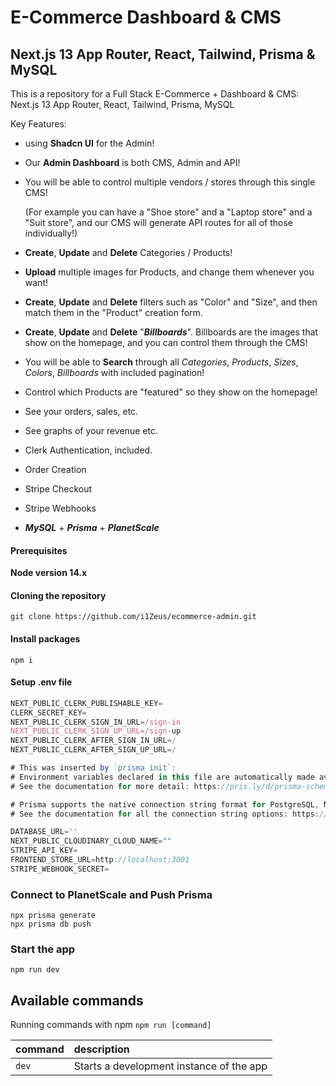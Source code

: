 # E-Commerce Dashboard & CMS

## Next.js 13 App Router, React, Tailwind, Prisma & MySQL

This is a repository for a Full Stack E-Commerce + Dashboard & CMS: Next.js 13 App Router, React, Tailwind, Prisma, MySQL

Key Features:

- using **Shadcn UI** for the Admin!
- Our **Admin Dashboard** is both CMS, Admin and API!
- You will be able to control multiple vendors / stores through this single CMS!

  (For example you can have a "Shoe store" and a "Laptop store" and a "Suit store", and our CMS will generate API routes for all of those individually!)

- **Create**, **Update** and **Delete** Categories / Products!
- **Upload** multiple images for Products, and change them whenever you want!
- **Create**, **Update** and **Delete** filters such as "Color" and "Size", and then match them in the "Product" creation form.
- **Create**, **Update** and **Delete** "**_Billboards_**". Billboards are the images that show on the homepage, and you can control them through the CMS!
- You will be able to **Search** through all _Categories_, _Products_, _Sizes_, _Colors_, _Billboards_ with included pagination!
- Control which Products are "featured" so they show on the homepage!
- See your orders, sales, etc.
- See graphs of your revenue etc.
- Clerk Authentication, included.
- Order Creation
- Stripe Checkout
- Stripe Webhooks
- **_MySQL_** + **_Prisma_** + **_PlanetScale_**

#### Prerequisites

**Node version 14.x**

#### Cloning the repository

```shell
git clone https://github.com/i1Zeus/ecommerce-admin.git
```

#### Install packages

```shell
npm i
```

#### Setup .env file

```js
NEXT_PUBLIC_CLERK_PUBLISHABLE_KEY=
CLERK_SECRET_KEY=
NEXT_PUBLIC_CLERK_SIGN_IN_URL=/sign-in
NEXT_PUBLIC_CLERK_SIGN_UP_URL=/sign-up
NEXT_PUBLIC_CLERK_AFTER_SIGN_IN_URL=/
NEXT_PUBLIC_CLERK_AFTER_SIGN_UP_URL=/

# This was inserted by `prisma init`:
# Environment variables declared in this file are automatically made available to Prisma.
# See the documentation for more detail: https://pris.ly/d/prisma-schema#accessing-environment-variables-from-the-schema

# Prisma supports the native connection string format for PostgreSQL, MySQL, SQLite, SQL Server, MongoDB and CockroachDB.
# See the documentation for all the connection string options: https://pris.ly/d/connection-strings

DATABASE_URL=''
NEXT_PUBLIC_CLOUDINARY_CLOUD_NAME=""
STRIPE_API_KEY=
FRONTEND_STORE_URL=http://localhost:3001
STRIPE_WEBHOOK_SECRET=
```

### Connect to PlanetScale and Push Prisma

```shell
npx prisma generate
npx prisma db push
```

### Start the app

```shell
npm run dev
```

## Available commands

Running commands with npm `npm run [command]`

| command | description                              |
| :------ | :--------------------------------------- |
| `dev`   | Starts a development instance of the app |
